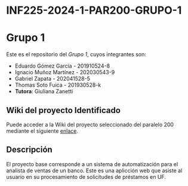 # INF225-2024-1-PAR200-GRUPO-1

# Grupo 1

Este es el repositorio del *Grupo 1*, cuyos integrantes son:

* Eduardo Gómez García - 201910524-8
* Ignacio Muñoz Martínez - 202030543-9
* Gabriel Zapata  - 202041528-5
* Thomas Soto Fuica - 201930528-k
* **Tutora**: Giuliana Zanetti

## Wiki del proyecto Identificado


Puede acceder a la Wiki  del proyecto seleccionado del paralelo 200 mediante el siguiente [enlace](https://gitlab.inf.utfsm.cl/christian.ossa/inf236-2023-2-grupo-18/-/wikis/%E2%9D%80Home%E2%9D%80).

## Descripción

El proyecto base corresponde a un sistema de automatización para el analista de ventas de un banco. Este es una aplicción web que asiste al usuario en su procesamiento de solicitudes de préstamos en UF.
